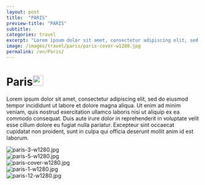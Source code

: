 ```yaml
---
layout: post
title:  "PARIS"
preview-title: "PARIS"
subtitle:
categories: travel
excerpt: "Lorem ipsum dolor sit amet, consectetur adipiscing elit, sed do eiusmod tempor incididunt ut labore et dolore magna aliqua" 
image: /images/travel/paris/paris-cover-w1280.jpg
permalink: /en/Paris/
---
```


<div class="dark-grey-bg">
    <div class="container">
        <div class="row">
            <div class="col section ft-white ft-300">
                <h1 class="white-color">Paris<img class="space" src="{{ '/assets/images/aquarius.png' | prepend: SourceUrl }}" width="27"></h1>
                <p class="white-color ft-300">Lorem ipsum dolor sit amet, consectetur adipiscing elit, sed do eiusmod tempor incididunt ut labore et dolore magna aliqua. Ut enim ad minim veniam, quis nostrud exercitation ullamco laboris nisi ut aliquip ex ea commodo consequat. Duis aute irure dolor in reprehenderit in voluptate velit esse cillum dolore eu fugiat nulla pariatur. Excepteur sint occaecat cupidatat non proident, sunt in culpa qui officia deserunt mollit anim id est laborum.</p>
            </div>
        </div>
    </div>
    <div class="post-gallery">
        <div class="container">
            <div class="row">
                <div class="col-md-6">
                    <img src="{{ '/images/travel/paris/paris-3-w1280.jpg' | prepend: SourceUrl }}" alt="paris-3-w1280.jpg">
                </div>
                <div class="col-md-6">
                    <img src="{{ '/images/travel/paris/paris-5-w1280.jpg' | prepend: SourceUrl }}" alt="paris-5-w1280.jpg">
                </div>
            </div>
            <div class="row">
                <div class="col">
                    <img src="{{ '/images/travel/paris/paris-cover-w1280.jpg' | prepend: SourceUrl }}" alt="paris-cover-w1280.jpg">
                </div>
            </div>
            <div class="row">
                <div class="col-md-6">
                    <img src="{{ '/images/travel/paris/paris-1-w1280.jpg' | prepend: SourceUrl }}" alt="paris-1-w1280.jpg">
                </div>
                <div class="col-md-6">
                    <img src="{{ '/images/travel/paris/paris-12-w1280.jpg' | prepend: SourceUrl }}" alt="paris-12-w1280.jpg">
                </div>
            </div>
        </div>
    </div>
</div>
